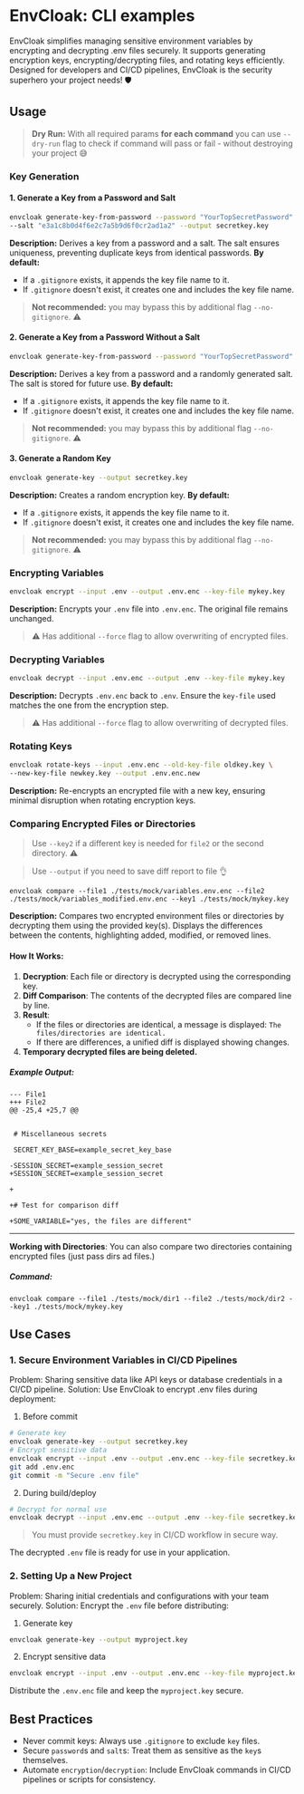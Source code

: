# EnvCloak: CLI examples

EnvCloak simplifies managing sensitive environment variables by encrypting and decrypting .env files securely. It supports generating encryption keys, encrypting/decrypting files, and rotating keys efficiently. Designed for developers and CI/CD pipelines, EnvCloak is the security superhero your project needs! 🛡️

## Usage

> **Dry Run:** With all required params **for each command** you can use `--dry-run` flag to check if command will pass or fail - without destroying your project 😅

### Key Generation

#### 1. Generate a Key from a Password and Salt

```bash
envcloak generate-key-from-password --password "YourTopSecretPassword" \
--salt "e3a1c8b0d4f6e2c7a5b9d6f0cr2ad1a2" --output secretkey.key
```

**Description:** Derives a key from a password and a salt. The salt ensures uniqueness, preventing duplicate keys from identical passwords. 
**By default:**
* If a `.gitignore` exists, it appends the key file name to it.
* If `.gitignore` doesn't exist, it creates one and includes the key file name.

> **Not recommended:** you may bypass this by additional flag `--no-gitignore`. ⚠

#### 2. Generate a Key from a Password Without a Salt

```bash
envcloak generate-key-from-password --password "YourTopSecretPassword" --output secretkey.key
```

**Description:** Derives a key from a password and a randomly generated salt. The salt is stored for future use. 
**By default:**
* If a `.gitignore` exists, it appends the key file name to it.
* If `.gitignore` doesn't exist, it creates one and includes the key file name.

> **Not recommended:** you may bypass this by additional flag `--no-gitignore`. ⚠

#### 3. Generate a Random Key

```bash
envcloak generate-key --output secretkey.key
```

**Description:** Creates a random encryption key. 
**By default:**
* If a `.gitignore` exists, it appends the key file name to it.
* If `.gitignore` doesn't exist, it creates one and includes the key file name.

> **Not recommended:** you may bypass this by additional flag `--no-gitignore`. ⚠

### Encrypting Variables

```bash
envcloak encrypt --input .env --output .env.enc --key-file mykey.key
```

**Description:** Encrypts your `.env` file into `.env.enc`. The original file remains unchanged.
> ⚠️  Has additional `--force` flag to allow overwriting of encrypted files.

### Decrypting Variables

```bash
envcloak decrypt --input .env.enc --output .env --key-file mykey.key
```

**Description:** Decrypts `.env.enc` back to `.env`. Ensure the `key-file` used matches the one from the encryption step.
> ⚠️  Has additional `--force` flag to allow overwriting of decrypted files.

### Rotating Keys

```bash
envcloak rotate-keys --input .env.enc --old-key-file oldkey.key \
--new-key-file newkey.key --output .env.enc.new
```

**Description:** Re-encrypts an encrypted file with a new key, ensuring minimal disruption when rotating encryption keys.

### Comparing Encrypted Files or Directories

> Use `--key2` if a different key is needed for `file2` or the second directory. ⚠️

> Use `--output` if you need to save diff report to file 👌

```
envcloak compare --file1 ./tests/mock/variables.env.enc --file2 ./tests/mock/variables_modified.env.enc --key1 ./tests/mock/mykey.key
```

**Description:** Compares two encrypted environment files or directories by decrypting them using the provided key(s). Displays the differences between the contents, highlighting added, modified, or removed lines.


#### **How It Works:**
1. **Decryption**: Each file or directory is decrypted using the corresponding key.
2. **Diff Comparison**: The contents of the decrypted files are compared line by line.
3. **Result**:
   - If the files or directories are identical, a message is displayed: `The files/directories are identical.`
   - If there are differences, a unified diff is displayed showing changes.
4. **Temporary decrypted files are being deleted.**

##### **Example Output**:
```
--- File1
+++ File2
@@ -25,4 +25,7 @@
 

 # Miscellaneous secrets

 SECRET_KEY_BASE=example_secret_key_base

-SESSION_SECRET=example_session_secret
+SESSION_SECRET=example_session_secret

+

+# Test for comparison diff

+SOME_VARIABLE="yes, the files are different"
```

---

**Working with Directories**: You can also compare two directories containing encrypted files (just pass dirs ad files.)

##### **Command**:
```
envcloak compare --file1 ./tests/mock/dir1 --file2 ./tests/mock/dir2 --key1 ./tests/mock/mykey.key
```

## Use Cases

### 1. Secure Environment Variables in CI/CD Pipelines

Problem: Sharing sensitive data like API keys or database credentials in a CI/CD pipeline.
Solution: Use EnvCloak to encrypt .env files during deployment:

1. Before commit
```bash
# Generate key
envcloak generate-key --output secretkey.key
# Encrypt sensitive data
envcloak encrypt --input .env --output .env.enc --key-file secretkey.key
git add .env.enc
git commit -m "Secure .env file"
```
2. During build/deploy
```bash
# Decrypt for normal use
envcloak decrypt --input .env.enc --output .env --key-file secretkey.key
```
> You must provide `secretkey.key` in CI/CD workflow in secure way.

The decrypted `.env` file is ready for use in your application.

### 2. Setting Up a New Project

Problem: Sharing initial credentials and configurations with your team securely.
Solution: Encrypt the `.env` file before distributing:

1. Generate key
```bash
envcloak generate-key --output myproject.key
```
2. Encrypt sensitive data
```bash
envcloak encrypt --input .env --output .env.enc --key-file myproject.key
```
Distribute the `.env.enc` file and keep the `myproject.key` secure.

## Best Practices

* Never commit keys: Always use `.gitignore` to exclude `key` files.
* Secure `password`s and `salt`s: Treat them as sensitive as the `key`s themselves.
* Automate `encryption`/`decryption`: Include EnvCloak commands in CI/CD pipelines or scripts for consistency.